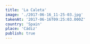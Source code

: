 ```yaml
---
title: 'La Caleta'
image: './2017-06-16_11-25-03.jpg'
takenAt: '2017-06-16T09:25:03.000Z'
country: 'Spain'
place: 'Cádiz'
publish: true
---
```

